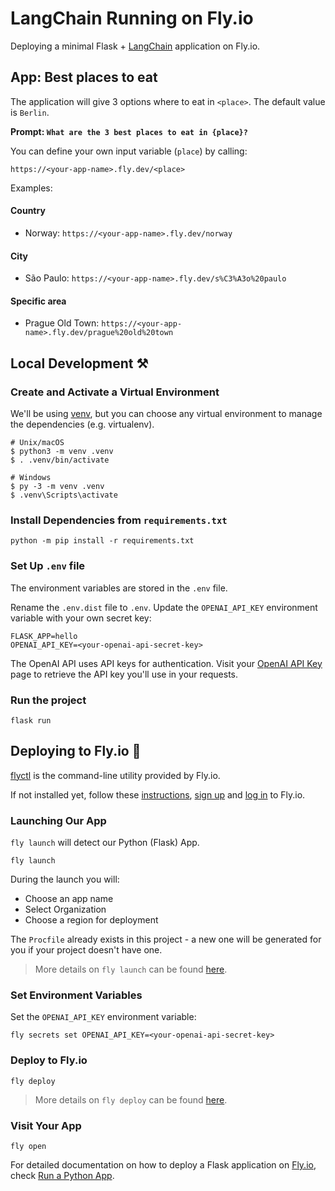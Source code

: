 # LangChain Running on Fly.io

Deploying a minimal Flask + [LangChain](https://github.com/hwchase17/langchain) application on Fly.io.

## App: Best places to eat

The application will give 3 options where to eat in `<place>`. The default value is `Berlin`.

**Prompt: `What are the 3 best places to eat in {place}?`**

You can define your own input variable (`place`) by calling:
```
https://<your-app-name>.fly.dev/<place>
```

Examples:

#### Country
- Norway: `https://<your-app-name>.fly.dev/norway`

#### City
- São Paulo: `https://<your-app-name>.fly.dev/s%C3%A3o%20paulo`

#### Specific area
- Prague Old Town: `https://<your-app-name>.fly.dev/prague%20old%20town`

## Local Development ⚒️

### Create and Activate a Virtual Environment

We'll be using [venv](https://flask.palletsprojects.com/en/2.3.x/installation/#create-an-environment), but you can choose any virtual environment to manage the dependencies (e.g. virtualenv).
```shell
# Unix/macOS
$ python3 -m venv .venv
$ . .venv/bin/activate

# Windows
$ py -3 -m venv .venv
$ .venv\Scripts\activate
```

### Install Dependencies from `requirements.txt`

```shell
python -m pip install -r requirements.txt
```

### Set Up `.env` file

The environment variables are stored in the `.env` file.

Rename the `.env.dist` file to `.env`. Update the `OPENAI_API_KEY` environment variable with your own secret key:
```dotenv
FLASK_APP=hello
OPENAI_API_KEY=<your-openai-api-secret-key>
```

The OpenAI API uses API keys for authentication. 
Visit your [OpenAI API Key](https://platform.openai.com/account/api-keys) page to retrieve the API key you'll use in your requests.

### Run the project

```shell
flask run
```

## Deploying to Fly.io 🚀

[flyctl](https://fly.io/docs/hands-on/install-flyctl/) is the command-line utility provided by Fly.io.

If not installed yet, follow these [instructions](https://fly.io/docs/hands-on/install-flyctl/), [sign up](https://fly.io/docs/hands-on/sign-up/) and [log in](https://fly.io/docs/hands-on/sign-in/) to Fly.io.

### Launching Our App

`fly launch` will detect our Python (Flask) App.

```shell
fly launch
```

During the launch you will:
- Choose an app name
- Select Organization
- Choose a region for deployment

The `Procfile` already exists in this project - a new one will be generated for you if your project doesn't have one.

> More details on `fly launch` can be found [here](https://fly.io/docs/languages-and-frameworks/python/#configure-the-app-for-fly).

### Set Environment Variables

Set the `OPENAI_API_KEY` environment variable:
```shell
fly secrets set OPENAI_API_KEY=<your-openai-api-secret-key>
```

### Deploy to Fly.io

```shell
fly deploy
```

> More details on `fly deploy` can be found [here](https://fly.io/docs/languages-and-frameworks/python/#deploying-to-fly).

### Visit Your App

```shell
fly open
```


For detailed documentation on how to deploy a Flask application on [Fly.io](https://fly.io/), check [Run a Python App](https://fly.io/docs/languages-and-frameworks/python/).